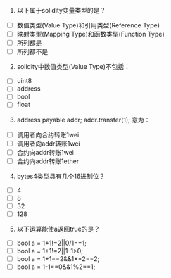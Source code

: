 1. 以下属于solidity变量类型的是？

- [ ] 数值类型(Value Type)和引用类型(Reference Type)
- [ ] 映射类型(Mapping Type)和函数类型(Function Type)
- [ ] 所列都是
- [ ] 所列都不是

2. solidity中数值类型(Value Type)不包括：

- [ ] uint8
- [ ] address
- [ ] bool
- [ ] float

3. address payable addr;
   addr.transfer(1);
   意为：

- [ ] 调用者向合约转账1wei
- [ ] 调用者向addr转账1wei
- [ ] 合约向addr转账1wei
- [ ] 合约向addr转账1ether

4. bytes4类型具有几个16进制位？

- [ ] 4
- [ ] 8
- [ ] 32
- [ ] 128

5. 以下运算能使a返回true的是？

- [ ] bool a = 1+1!=2||0/1==1;
- [ ] bool a = 1+1!=2||1-1>0;
- [ ] bool a = 1+1==2&&1**2==2;
- [ ] bool a = 1-1==0&&1%2==1;
